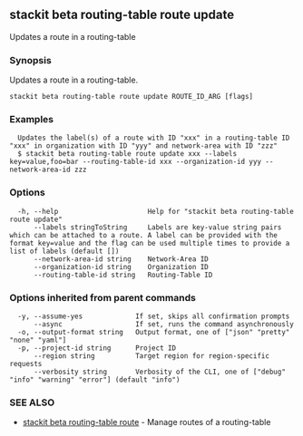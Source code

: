 ## stackit beta routing-table route update

Updates a route in a routing-table

### Synopsis

Updates a route in a routing-table.

```
stackit beta routing-table route update ROUTE_ID_ARG [flags]
```

### Examples

```
  Updates the label(s) of a route with ID "xxx" in a routing-table ID "xxx" in organization with ID "yyy" and network-area with ID "zzz"
  $ stackit beta routing-table route update xxx --labels key=value,foo=bar --routing-table-id xxx --organization-id yyy --network-area-id zzz
```

### Options

```
  -h, --help                      Help for "stackit beta routing-table route update"
      --labels stringToString     Labels are key-value string pairs which can be attached to a route. A label can be provided with the format key=value and the flag can be used multiple times to provide a list of labels (default [])
      --network-area-id string    Network-Area ID
      --organization-id string    Organization ID
      --routing-table-id string   Routing-Table ID
```

### Options inherited from parent commands

```
  -y, --assume-yes             If set, skips all confirmation prompts
      --async                  If set, runs the command asynchronously
  -o, --output-format string   Output format, one of ["json" "pretty" "none" "yaml"]
  -p, --project-id string      Project ID
      --region string          Target region for region-specific requests
      --verbosity string       Verbosity of the CLI, one of ["debug" "info" "warning" "error"] (default "info")
```

### SEE ALSO

* [stackit beta routing-table route](./stackit_beta_routing-table_route.md)	 - Manage routes of a routing-table

